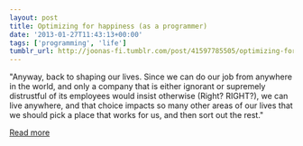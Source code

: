 ```yaml
---
layout: post
title: Optimizing for happiness (as a programmer)
date: '2013-01-27T11:43:13+00:00'
tags: ['programming', 'life']
tumblr_url: http://joonas-fi.tumblr.com/post/41597785505/optimizing-for-happiness-as-a-programmer
---
```


"Anyway, back to shaping our lives. Since we can do our job from anywhere in the world, and only a company that is either ignorant or supremely distrustful of its employees would insist otherwise (Right? RIGHT?), we can live anywhere, and that choice impacts so many other areas of our lives that we should pick a place that works for us, and then sort out the rest."

[Read more](http://erniemiller.org/2012/12/15/why-i-love-being-a-programmer-in-louisville-or-why-i-wont-relocate-to-work-for-your-startup/)
